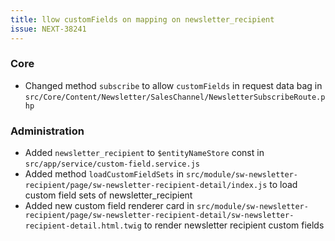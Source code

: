 ```yaml
---
title: llow customFields on mapping on newsletter_recipient
issue: NEXT-38241
---
```

### Core
- Changed method `subscribe` to allow `customFields` in request data bag in `src/Core/Content/Newsletter/SalesChannel/NewsletterSubscribeRoute.php`

### Administration
- Added `newsletter_recipient` to `$entityNameStore` const in `src/app/service/custom-field.service.js`
- Added method `loadCustomFieldSets` in `src/module/sw-newsletter-recipient/page/sw-newsletter-recipient-detail/index.js` to load custom field sets of newsletter_recipient
- Added new custom field renderer card in `src/module/sw-newsletter-recipient/page/sw-newsletter-recipient-detail/sw-newsletter-recipient-detail.html.twig` to render newsletter recipient custom fields
